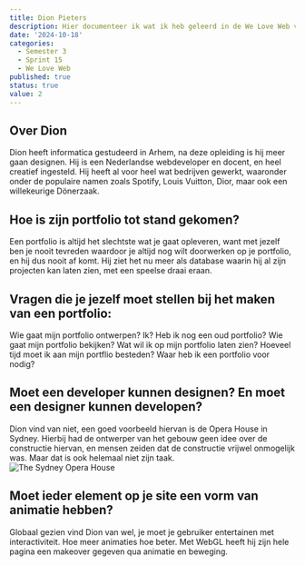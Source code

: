 ```yaml
---
title: Dion Pieters
description: Hier documenteer ik wat ik heb geleerd in de We Love Web van Dion Pieters.
date: '2024-10-18'
categories:
  - Semester 3
  - Sprint 15
  - We Love Web
published: true
status: true
value: 2
---
```


<script>
    import OperaHouse from "$lib/assets/opera-house.png"
</script>

## Over Dion
Dion heeft informatica gestudeerd in Arhem, na deze opleiding is hij meer gaan designen. Hij is een Nederlandse webdeveloper en docent, en heel creatief ingesteld. Hij heeft al voor heel wat bedrijven gewerkt, waaronder onder de populaire namen zoals Spotify, Louis Vuitton, Dior,  maar ook een willekeurige Dönerzaak. 

## Hoe is zijn portfolio tot stand gekomen?
Een portfolio is altijd het slechtste wat je gaat opleveren, want met jezelf ben je nooit tevreden waardoor je altijd nog wilt doorwerken op je portfolio, en hij dus nooit af komt. Hij ziet het nu meer als database waarin hij al zijn projecten kan laten zien, met een speelse draai eraan.

## Vragen die je jezelf moet stellen bij het maken van een portfolio:
Wie gaat mijn portfolio ontwerpen? Ik?
Heb ik nog een oud portfolio?
Wie gaat mijn portfolio bekijken?
Wat wil ik op mijn portfolio laten zien?
Hoeveel tijd moet ik aan mijn portflio besteden?
Waar heb ik een portfolio voor nodig?

## Moet een developer kunnen designen? En moet een designer kunnen developen?
Dion vind van niet, een goed voorbeeld hiervan is de Opera House in Sydney. Hierbij had de ontwerper van het gebouw geen idee over de constructie hiervan, en mensen zeiden dat de constructie vrijwel onmogelijk was. Maar dat is ook helemaal niet zijn taak. 
<br>
<img alt="The Sydney Opera House" src={OperaHouse} />

## Moet ieder element op je site een vorm van animatie hebben? 
Globaal gezien vind Dion van wel, je moet je gebruiker entertainen met interactiviteit. Hoe meer animaties hoe beter. Met WebGL heeft hij zijn hele pagina een makeover gegeven qua animatie en beweging.